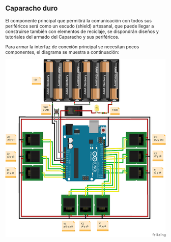 ## Caparacho duro

El componente principal que permitirá la comunicación con todos sus periféricos será como un escudo (shield) artesanal, que puede llegar a construirse también con elementos de reciclaje, se dispondrán diseños y tutoriales del armado del Caparacho y sus periféricos.

Para armar la interfaz de conexión principal se necesitan pocos componentes, el diagrama se muestra a continuación:

![Circuito de Escudo Caparacho](./Caparacho_bb.png)

